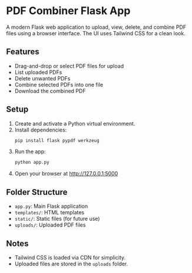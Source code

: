 # PDF Combiner Flask App

A modern Flask web application to upload, view, delete, and combine PDF files using a browser interface. The UI uses Tailwind CSS for a clean look.

## Features
- Drag-and-drop or select PDF files for upload
- List uploaded PDFs
- Delete unwanted PDFs
- Combine selected PDFs into one file
- Download the combined PDF

## Setup
1. Create and activate a Python virtual environment.
2. Install dependencies:
   ```bash
   pip install flask pypdf werkzeug
   ```
3. Run the app:
   ```bash
   python app.py
   ```
4. Open your browser at http://127.0.0.1:5000

## Folder Structure
- `app.py`: Main Flask application
- `templates/`: HTML templates
- `static/`: Static files (for future use)
- `uploads/`: Uploaded PDF files

## Notes
- Tailwind CSS is loaded via CDN for simplicity.
- Uploaded files are stored in the `uploads` folder.
